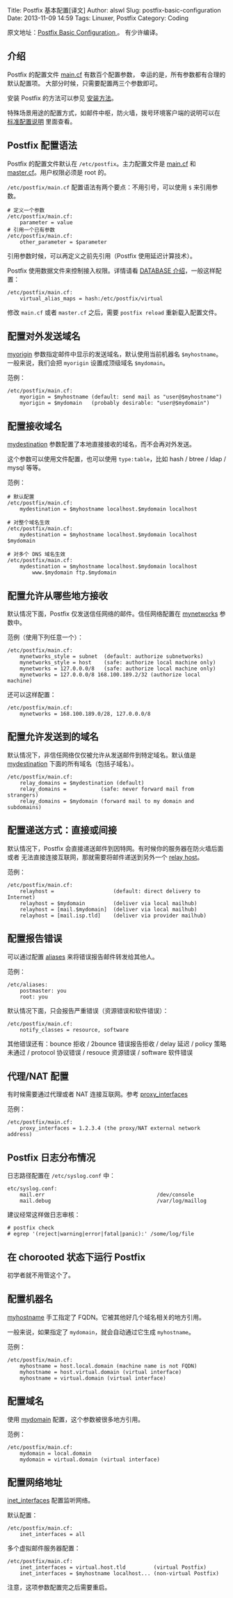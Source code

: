 Title: Postfix 基本配置[译文]
Author: alswl
Slug: postfix-basic-configuration
Date: 2013-11-09 14:59
Tags: Linuxer, Postfix
Category: Coding


原文地址：[Postfix Basic Configuration ](http://www.postfix.org/BASIC_CONFIGURATION_README.html#syntax)。
有少许编译。

## 介绍 ##

Postfix 的配置文件 [main.cf][] 有数百个配置参数，
幸运的是，所有参数都有合理的默认配置项。
大部分时候，只需要配置两三个参数即可。

安装 Postfix 的方法可以参见 [安装方法]。

特殊场景用途的配置方式，如邮件中枢，防火墙，拨号环境客户端的说明可以在
[标准配置说明][] 里面查看。

<!-- more -->

## Postfix 配置语法 ##

Postfix 的配置文件默认在 `/etc/postfix`。主力配置文件是 [main.cf][] 和
[master.cf][]。用户权限必须是 root 的。

`/etc/postfix/main.cf` 配置语法有两个要点：不用引号，可以使用 `$` 来引用参数。

```
# 定义一个参数
/etc/postfix/main.cf:
    parameter = value
# 引用一个已有参数
/etc/postfix/main.cf:
    other_parameter = $parameter
```

引用参数时候，可以再定义之前先引用（Postfix 使用延迟计算技术）。

Postfix 使用数据文件来控制接入权限。详情请看 [DATABASE 介绍][]，一般这样配置：

```
/etc/postfix/main.cf:
    virtual_alias_maps = hash:/etc/postfix/virtual
```

修改 `main.cf` 或者 `master.cf` 之后，需要 `postfix reload` 重新载入配置文件。


## 配置对外发送域名 ##

[myorigin][] 参数指定邮件中显示的发送域名，默认使用当前机器名 `$myhostname`。
一般来说，我们会把 `myorigin` 设置成顶级域名 `$mydomain`。

范例：

```
/etc/postfix/main.cf:
    myorigin = $myhostname (default: send mail as "user@$myhostname")
    myorigin = $mydomain   (probably desirable: "user@$mydomain")
```

## 配置接收域名 ##

[mydestination][] 参数配置了本地直接接收的域名，而不会再对外发送。

这个参数可以使用文件配置，也可以使用 `type:table`，比如 hash / btree / ldap
/ mysql 等等。

范例：

```
# 默认配置
/etc/postfix/main.cf:
    mydestination = $myhostname localhost.$mydomain localhost

# 对整个域名生效
/etc/postfix/main.cf:
    mydestination = $myhostname localhost.$mydomain localhost $mydomain

# 对多个 DNS 域名生效
/etc/postfix/main.cf:
    mydestination = $myhostname localhost.$mydomain localhost 
        www.$mydomain ftp.$mydomain
```

## 配置允许从哪些地方接收 ##

默认情况下面，Postfix 仅发送信任网络的邮件。信任网络配置在 [mynetworks][] 参数中。

范例（使用下列任意一个）：

```
/etc/postfix/main.cf:
    mynetworks_style = subnet  (default: authorize subnetworks)
    mynetworks_style = host    (safe: authorize local machine only)
    mynetworks = 127.0.0.0/8   (safe: authorize local machine only)
    mynetworks = 127.0.0.0/8 168.100.189.2/32 (authorize local machine) 
```

还可以这样配置：

```
/etc/postfix/main.cf:
    mynetworks = 168.100.189.0/28, 127.0.0.0/8
```

## 配置允许发送到的域名 ##

默认情况下，非信任网络仅仅被允许从发送邮件到特定域名。默认值是
[mydestination][] 下面的所有域名（包括子域名）。

```
/etc/postfix/main.cf:
    relay_domains = $mydestination (default)
    relay_domains =           (safe: never forward mail from strangers)
    relay_domains = $mydomain (forward mail to my domain and subdomains)
```

## 配置递送方式：直接或间接 ##

默认情况下，Postfix 会直接递送邮件到因特网。有时候你的服务器在防火墙后面或者
无法直接连接互联网，那就需要将邮件递送到另外一个 [relay host][]。

范例：

```
/etc/postfix/main.cf:
    relayhost =                   (default: direct delivery to Internet)
    relayhost = $mydomain         (deliver via local mailhub)
    relayhost = [mail.$mydomain]  (deliver via local mailhub)
    relayhost = [mail.isp.tld]    (deliver via provider mailhub)
```

## 配置报告错误 ##

可以通过配置 [aliases][] 来将错误报告邮件转发给其他人。

范例：

```
/etc/aliases:
    postmaster: you
    root: you
```

默认情况下面，只会报告严重错误（资源错误和软件错误）：

```
/etc/postfix/main.cf:
    notify_classes = resource, software
```

其他错误还有：bounce 拒收 / 2bounce 错误报告拒收 / delay 延迟 / policy 策略未通过
/ protocol 协议错误 / resouce 资源错误 / software 软件错误

## 代理/NAT 配置 ##

有时候需要通过代理或者 NAT 连接互联网。参考 [proxy_interfaces][]

范例：

```
/etc/postfix/main.cf:
    proxy_interfaces = 1.2.3.4 (the proxy/NAT external network address)
```

## Postfix 日志分布情况 ##

日志路径配置在 `/etc/syslog.conf` 中：

```
etc/syslog.conf:
    mail.err                                    /dev/console
    mail.debug                                  /var/log/maillog
```

建议经常这样做日志审核：

```
# postfix check
# egrep '(reject|warning|error|fatal|panic):' /some/log/file
```

## 在 chorooted 状态下运行 Postfix ##

初学者就不用管这个了。

## 配置机器名 ##

[myhostname][] 手工指定了 FQDN。它被其他好几个域名相关的地方引用。

一般来说，如果指定了 `mydomain`，就会自动通过它生成 `myhostname`。

范例：

```
/etc/postfix/main.cf:
    myhostname = host.local.domain (machine name is not FQDN)
    myhostname = host.virtual.domain (virtual interface)
    myhostname = virtual.domain (virtual interface)
```

## 配置域名 ##

使用 [mydomain][] 配置，这个参数被很多地方引用。

范例：

```
/etc/postfix/main.cf:
    mydomain = local.domain
    mydomain = virtual.domain (virtual interface)
```

## 配置网络地址 ##

[inet_interfaces][] 配置监听网络。

默认配置：

```
/etc/postfix/main.cf:
    inet_interfaces = all
```

多个虚拟邮件服务器配置：

```
/etc/postfix/main.cf:
    inet_interfaces = virtual.host.tld         (virtual Postfix)
    inet_interfaces = $myhostname localhost... (non-virtual Postfix)
```

注意，这项参数配置完之后需要重启。


 [main.cf]: http://www.postfix.org/postconf.5.html
 [master.cf]: http://www.postfix.org/master.5.html
 [安装方法]: http://www.postfix.org/INSTALL.html
 [标准配置说明]: http://www.postfix.org/STANDARD_CONFIGURATION_README.html
 [DATABASE 介绍]: http://www.postfix.org/DATABASE_README.html
 [myorigin]: http://www.postfix.org/postconf.5.html#myorigin
 [mydestination]: http://www.postfix.org/postconf.5.html#mydestination
 [mynetworks]: http://www.postfix.org/postconf.5.html#mynetworks
 [mydestination]: http://www.postfix.org/postconf.5.html#mynetworks
 [relay host]: http://www.postfix.org/postconf.5.html#relayhost
 [aliases]: http://www.postfix.org/aliases.5.html
 [proxy_interfaces]: http://www.postfix.org/postconf.5.html#proxy_interfaces
 [myhostname]: http://www.postfix.org/postconf.5.html#myhostname
 [mydomain]: http://www.postfix.org/postconf.5.html#mydomain
 [inet_interfaces]: http://www.postfix.org/postconf.5.html#inet_interfaces
